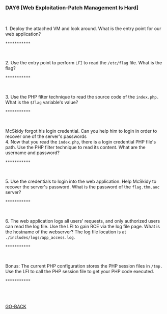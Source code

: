 <h3 align="left">DAY6 [Web Exploitation-Patch Management Is Hard]
</h3>
<br>
<p align="left">1. Deploy the attached VM and look around. What is the entry point for our web application?</p>
  
```
***********
```
  <br>
<p align="left">2. Use the entry point to perform <code>LFI</code> to read the <code>/etc/flag</code> file. What is the flag?</p>
  
```
***********
```
  <br>
  <p align="left">3. Use the PHP filter technique to read the source code of the <code>index.php.</code> What is the <code>$flag</code> variable's value?</p>
  
```
***********
```
  <br>
      <p align="left">McSkidy forgot his login credential. Can you help him to login in order to recover one of the server's passwords<br>4. Now that you read the <code>index.php</code>, there is a login credential PHP file's path. Use the PHP filter technique to read its content. What are the username and password?</p>
  
```
***********
```
  <br>
          <p align="left">5. Use the credentials to login into the web application. Help McSkidy to recover the server's password. What is the password of the <code>flag.thm.aoc</code> server? </p>
  
```
***********
```
  <br>
              <p align="left">6. The web application logs all users' requests, and only authorized users can read the log file. Use the LFI to gain RCE via the log file page. What is the hostname of the webserver? The log file location is at <code>./includes/logs/app_access.log</code>.</p>
  
```
***********
```
  <br>
                  <p align="left">Bonus: The current PHP configuration stores the PHP session files in <code>/tmp.</code> Use the LFI to call the PHP session file to get your PHP code executed.<p>
  
```
***********
```
  <br>
<br><br>
<a href="https://github.com/n00bcooD3R/advent-of-cyber3">GO-BACK</a>
